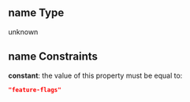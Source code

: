 ## name Type

unknown

## name Constraints

**constant**: the value of this property must be equal to:

```json
"feature-flags"
```

